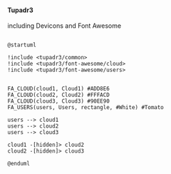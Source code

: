 #### Tupadr3

including Devicons and Font Awesome

```plantuml

@startuml

!include <tupadr3/common>
!include <tupadr3/font-awesome/cloud>
!include <tupadr3/font-awesome/users>


FA_CLOUD(cloud1, Cloud1) #ADD8E6
FA_CLOUD(cloud2, Cloud2) #FFFACD
FA_CLOUD(cloud3, Cloud3) #90EE90
FA_USERS(users, Users, rectangle, #White) #Tomato

users --> cloud1
users --> cloud2
users --> cloud3

cloud1 -[hidden]> cloud2
cloud2 -[hidden]> cloud3

@enduml

```
